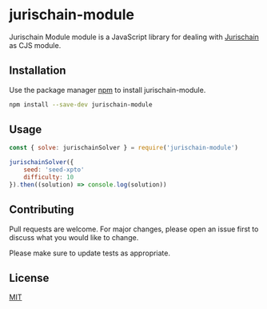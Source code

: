 # jurischain-module

Jurischain Module module is a JavaScript library for dealing with [Jurischain](https://www.jurischain.com.br/) as CJS module.

## Installation

Use the package manager [npm](https://www.npmjs.com/) to install jurischain-module.

```bash
npm install --save-dev jurischain-module
```

## Usage

```js
const { solve: jurischainSolver } = require('jurischain-module')

jurischainSolver({
    seed: 'seed-xpto'
    difficulty: 10
}).then((solution) => console.log(solution))
```

## Contributing
Pull requests are welcome. For major changes, please open an issue first to discuss what you would like to change.

Please make sure to update tests as appropriate.

## License
[MIT](https://choosealicense.com/licenses/mit/)
